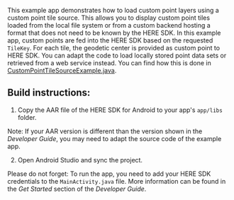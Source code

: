 This example app demonstrates how to load custom point layers using a custom point tile source. This allows you to display custom point tiles loaded from the local file system or from a custom backend hosting a format that does not need to be known by the HERE SDK. In this example app, custom points are fed into the HERE SDK based on the requested `TileKey`. For each tile, the geodetic center is provided as custom point to HERE SDK. You can adapt the code to load locally stored point data sets or retrieved from a web service instead. You can find how this is done in [CustomPointTileSourceExample.java](app/src/main/java/com/here/sdk/custompointtilesource/CustomPointTileSourceExample.java).

Build instructions:
-------------------

1) Copy the AAR file of the HERE SDK for Android to your app's `app/libs` folder.

Note: If your AAR version is different than the version shown in the _Developer Guide_, you may need to adapt the source code of the example app.

2) Open Android Studio and sync the project.

Please do not forget: To run the app, you need to add your HERE SDK credentials to the `MainActivity.java` file. More information can be found in the _Get Started_ section of the _Developer Guide_.
